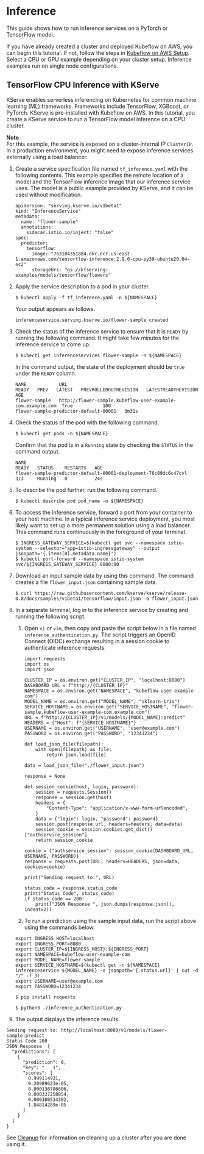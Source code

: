 # Inference<a name="deep-learning-containers-eks-kubeflow-tutorials-inference"></a>

This guide shows how to run inference services on a PyTorch or TensorFlow model\.

If you have already created a cluster and deployed Kubeflow on AWS, you can begin this tutorial\. If not, follow the steps in [Kubeflow on AWS Setup](deep-learning-containers-eks-kubeflow-setup.md)\. Select a CPU or GPU example depending on your cluster setup\. Inference examples run on single node configurations\. 

## TensorFlow CPU Inference with KServe<a name="deep-learning-containers-eks-kubeflow-tutorials-cpu-inference-tf"></a>

KServe enables serverless inferencing on Kubernetes for common machine learning \(ML\) frameworks\. Frameworks include TensorFlow, XGBoost, or PyTorch\. KServe is pre\-installed with Kubeflow on AWS\. In this tutorial, you create a KServe service to run a TensorFlow model inference on a CPU cluster\. 

**Note**  
For this example, the service is exposed on a cluster\-internal IP `ClusterIP`\. In a production environment, you might need to expose inference services externally using a load balancer\. 

1. Create a service specification file named `tf_inference.yaml` with the following contents\. This example specifies the remote location of a model and the TensorFlow inference image that our inference service uses\. The model is a public example provided by KServe, and it can be used without modification\. 

   ```
   apiVersion: "serving.kserve.io/v1beta1"
   kind: "InferenceService"
   metadata:
     name: "flower-sample"
     annotations:
       sidecar.istio.io/inject: "false"
   spec:
     predictor:
       tensorflow:
         image: "763104351884.dkr.ecr.us-east-1.amazonaws.com/tensorflow-inference:2.9.0-cpu-py39-ubuntu20.04-ec2"
         storageUri: "gs://kfserving-examples/models/tensorflow/flowers"
   ```

1. Apply the service description to a pod in your cluster\.

   ```
   $ kubectl apply -f tf_inference.yaml -n ${NAMESPACE}      
   ```

   Your output appears as follows\.

   ```
   inferenceservice.serving.kserve.io/flower-sample created
   ```

1. Check the status of the inference service to ensure that it is `READY` by running the following command\. It might take few minutes for the inference service to come up\. 

   ```
   $ kubectl get inferenceservices flower-sample -n ${NAMESPACE}
   ```

    In the command output, the state of the deployment should be `true` under the `READY` column\. 

   ```
   NAME            URL                                                         READY   PREV   LATEST   PREVROLLEDOUTREVISION   LATESTREADYREVISION                     AGE
   flower-sample   http://flower-sample.kubeflow-user-example-com.example.com  True           100                              flower-sample-predictor-default-00001   3m31s
   ```

1. Check the status of the pod with the following command\.

   ```
   $ kubectl get pods -n ${NAMESPACE} 
   ```

   Confirm that the pod is in a `Running` state by checking the `STATUS` in the command output\. 

   ```
   NAME                                                              READY   STATUS    RESTARTS   AGE
   flower-sample-predictor-default-00001-deployment-76c89dc6c47cvl   3/3     Running   0          24s
   ```

1. To describe the pod further, run the following command\.

   ```
   $ kubectl describe pod pod_name -n ${NAMESPACE}
   ```

1. To access the inference service, forward a port from your container to your host machine\. In a typical inference service deployment, you most likely want to set up a more permanent solution using a load balancer\. This command runs continuously in the foreground of your terminal\. 

   ```
   $ INGRESS_GATEWAY_SERVICE=$(kubectl get svc --namespace istio-system --selector="app=istio-ingressgateway" --output jsonpath='{.items[0].metadata.name}')
   $ kubectl port-forward --namespace istio-system svc/${INGRESS_GATEWAY_SERVICE} 8080:80
   ```

1. Download an input sample data by using this command\. The command creates a file `flower_input.json` containing sample data\. 

   ```
   $ curl https://raw.githubusercontent.com/kserve/kserve/release-0.8/docs/samples/v1beta1/tensorflow/input.json -o flower_input.json       
   ```

1. In a separate terminal, log in to the inference service by creating and running the following script\.

   1. Open `vi` or `vim`, then copy and paste the script below in a file named `inference_authentication.py`\. The script triggers an OpenID Connect \(OIDC\) exchange resulting in a session cookie to authenticate inference requests\. 

      ```
      import requests
      import os
      import json
      
      CLUSTER_IP = os.environ.get("CLUSTER_IP", "localhost:8080")
      DASHBOARD_URL = f"http://{CLUSTER_IP}"
      NAMESPACE = os.environ.get("NAMESPACE", "kubeflow-user-example-com")
      MODEL_NAME = os.environ.get("MODEL_NAME", "sklearn-iris")
      SERVICE_HOSTNAME = os.environ.get("SERVICE_HOSTNAME", "flower-sample.kubeflow-user-example-com.example.com")
      URL = f"http://{CLUSTER_IP}/v1/models/{MODEL_NAME}:predict"
      HEADERS = {"Host": f"{SERVICE_HOSTNAME}"}
      USERNAME = os.environ.get("USERNAME", "user@example.com")
      PASSWORD = os.environ.get("PASSWORD", "12341234")
      
      def load_json_file(filepath):
          with open(filepath) as file:
              return json.load(file)
      
      data = load_json_file("./flower_input.json")
      
      response = None
      
      def session_cookie(host, login, password):
          session = requests.Session()
          response = session.get(host)
          headers = {
              "Content-Type": "application/x-www-form-urlencoded",
          }
          data = {"login": login, "password": password}
          session.post(response.url, headers=headers, data=data)
          session_cookie = session.cookies.get_dict()["authservice_session"]
          return session_cookie
      
      cookie = {"authservice_session": session_cookie(DASHBOARD_URL, USERNAME, PASSWORD)}
      response = requests.post(URL, headers=HEADERS, json=data, cookies=cookie)
      
      print("Sending request to:", URL)
      
      status_code = response.status_code
      print("Status Code", status_code)
      if status_code == 200:
          print("JSON Response ", json.dumps(response.json(), indent=2))
      ```

   1.  To run a prediction using the sample input data, run the script above using the commands below\. 

      ```
      export INGRESS_HOST=localhost
      export INGRESS_PORT=8080
      export CLUSTER_IP=${INGRESS_HOST}:${INGRESS_PORT}
      export NAMESPACE=kubeflow-user-example-com
      export MODEL_NAME=flower-sample
      export SERVICE_HOSTNAME=$(kubectl get -n ${NAMESPACE} inferenceservice ${MODEL_NAME} -o jsonpath='{.status.url}' | cut -d "/" -f 3)
      export USERNAME=user@example.com
      export PASSWORD=12341234
      ```

      ```
      $ pip install requests
      ```

      ```
      $ python3 ./inference_authentication.py
      ```

1.  The output displays the inference results\. 

   ```
   Sending request to: http://localhost:8080/v1/models/flower-sample:predict
   Status Code 200
   JSON Response  {
     "predictions": [
       {
         "prediction": 0,
         "key": "   1",
         "scores": [
           0.999114931,
           9.20989623e-05,
           0.000136786606,
           0.000337258854,
           0.000300534302,
           1.84814289e-05
         ]
       }
     ]
   }
   ```

See [Cleanup](deep-learning-containers-eks-kubeflow-setup.md#deep-learning-containers-eks-kubeflow-cleanup) for information on cleaning up a cluster after you are done using it\. 
